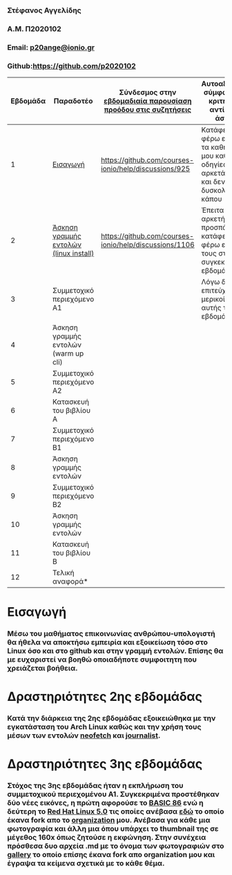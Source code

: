 ### Στέφανος Αγγελίδης
### A.M. Π2020102
### Email: p20ange@ionio.gr
### Github:https://github.com/p2020102


| Εβδομάδα | Παραδοτέο | Σύνδεσμος στην [εβδομαδιαία παρουσίαση προόδου στις συζητήσεις](https://github.com/courses-ionio/help/discussions/categories/show-and-tell) | Αυτοαξιολόγηση σύμφωνα με τα κριτήρια της αντίστοιχης άσκησης |
| --- | --- | --- | --- |
| 1 | [Εισαγωγή](https://github.com/p2020102/hci/tree/2020102/projects/%CE%A02020102#%CE%B4%CF%81%CE%B1%CF%83%CF%84%CE%B7%CF%81%CE%B9%CF%8C%CF%84%CE%B7%CE%B5%CF%82-2%CE%B7%CF%82-%CE%B5%CE%B2%CE%B4%CE%BF%CE%BC%CE%AC%CE%B4%CE%B1%CF%82) |https://github.com/courses-ionio/help/discussions/925 | Κατάφερα να φέρω εισπέρας τα καθήκοντά μου καθώς οι οδηγίες ήταν αρκετά σαφής και δεν δυσκολεύτηκα κάπου |
| 2 | [Άσκηση γραμμής εντολών (linux install)](https://github.com/p2020102/hci/tree/2020102/projects/%CE%A02020102#%CE%B4%CF%81%CE%B1%CF%83%CF%84%CE%B7%CF%81%CE%B9%CF%8C%CF%84%CE%B7%CE%B5%CF%82-2%CE%B7%CF%82-%CE%B5%CE%B2%CE%B4%CE%BF%CE%BC%CE%AC%CE%B4%CE%B1%CF%82) |https://github.com/courses-ionio/help/discussions/1106 | Έπειτα απο αρκετή προσπάθεια κατάφερα να φέρω εις πέρας τους στόχους της συγκεκριμένης εβδομάδας |
| 3 | Συμμετοχικό περιεχόμενο A1 | | Λόγω δυσκολιών επιτεύχθηκαν μερικοί στόχοι αυτής της εβδομάδας |
| 4 | Άσκηση γραμμής εντολών (warm up cli) | | |
| 5 | Συμμετοχικό περιεχόμενο A2 | | |
| 6 | Κατασκευή του βιβλίου Α | | |
| 7 | Συμμετοχικό περιεχόμενο B1 | | |
| 8 | Άσκηση γραμμής εντολών | | |
| 9 | Συμμετοχικό περιεχόμενο B2 | | |
| 10 | Άσκηση γραμμής εντολών | | |
| 11 | Κατασκευή του βιβλίου Β | | |
| 12 | Τελική αναφορά* | | |


# Εισαγωγή
### Μέσω του μαθήματος επικοινωνίας ανθρώπου-υπολογιστή θα ήθελα να αποκτήσω εμπειρία και εξοικείωση τόσο στο Linux όσο και στο github και στην γραμμή εντολών. Επίσης θα με ευχαριστεί να βοηθώ οποιαδήποτε συμφοιτητη που χρειάζεται βοήθεια.

# Δραστηριότητες 2ης εβδομάδας
### Κατά την διάρκεια της 2ης εβδομάδας εξοικειώθηκα με την εγκατάσταση του Arch Linux καθώς και την χρήση τους μέσων των εντολών [neofetch](https://asciinema.org/a/RYZN0EP7nudhiW7BsGg6KDGw) και [journalist](https://asciinema.org/a/ZOChd2O0My3cNEwaZ1W8d7ZZ2).


# Δραστηριότητες 3ης εβδομάδας
### Στόχος της 3ης εβδομάδας ήταν η εκπλήρωση του συμμετοχικού περιεχομένου Α1. Συγκεκριμένα προστέθηκαν δύο νέες εικόνες, η πρώτη αφορούσε το [BASIC 86](http://toastytech.com/guis/win1983.html) ενώ η δεύτερη το [Red Hat Linux 5.0](http://toastytech.com/guis/x.html) τις οποίες ανέβασα [εδώ](https://github.com/WhatColorIsYourBugatti/images/pull/8) το οποίο έκανα fork απο το [organization](https://github.com/WhatColorIsYourBugatti) μου. Ανέβασα για κάθε μια φωτογραφία και άλλη μια όπου υπάρχει το thumbnail της σε μέγεθος 160x όπως ζητούσε η εκφώνηση. Στην συνέχεια πρόσθεσα δυο αρχεία .md με το όνομα των φωτογραφιών στο [gallery](https://github.com/WhatColorIsYourBugatti/_gallery/pull/5) το οποίο επίσης έκανα fork απο organization μου και έγραψα τα κείμενα σχετικά με το κάθε θέμα.
